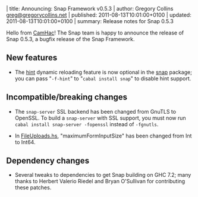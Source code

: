 | title: Announcing: Snap Framework v0.5.3
| author: Gregory Collins <greg@gregorycollins.net>
| published: 2011-08-13T10:01:00+0100
| updated: 2011-08-13T10:01:00+0100
| summary: Release notes for Snap 0.5.3

Hello from [CamHac](http://www.haskell.org/haskellwiki/CamHac)! The Snap team
is happy to announce the release of Snap 0.5.3, a bugfix release of the Snap
Framework.

## New features

  - The [hint](http://hackage.haskell.org/package/hint) dynamic reloading
    feature is now optional in the
    [snap](http://hackage.haskell.org/package/snap) package; you can pass
    "`-f-hint`" to "`cabal install snap`" to disable hint support.


## Incompatible/breaking changes

  - The `snap-server` SSL backend has been changed from GnuTLS to OpenSSL. To
    build a `snap-server` with SSL support, you must now run `cabal install
    snap-server -fopenssl` instead of `-fgnutls`.
  
  - In
    [FileUploads.hs](https://github.com/snapframework/snap-core/blob/0.5.3/src/Snap/Util/FileUploads.hs),
    "maximumFormInputSize" has been changed from Int to Int64.


## Dependency changes

  - Several tweaks to dependencies to get Snap building on GHC 7.2; many thanks
    to Herbert Valerio Riedel and Bryan O'Sullivan for contributing these
    patches.
